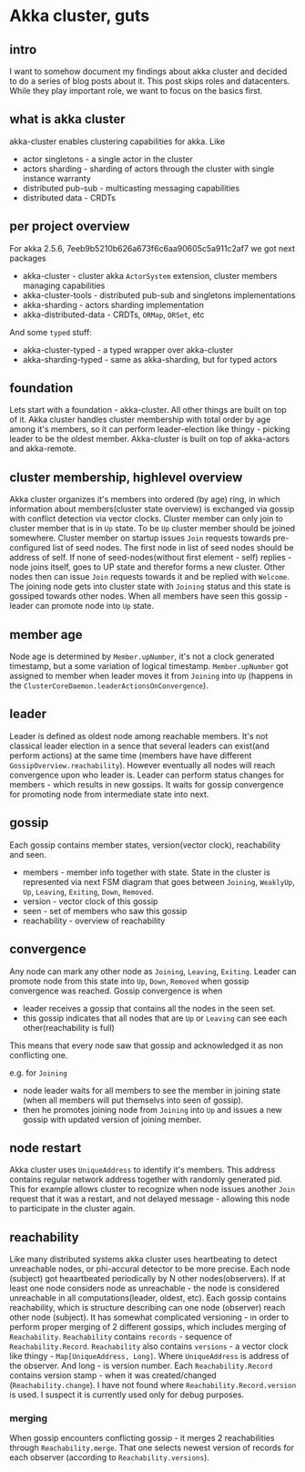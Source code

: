 # Akka cluster, guts #
## intro ##
I want to somehow document my findings about akka cluster and decided to do a series of blog posts about it.
This post skips roles and datacenters. While they play important role, we want to focus on the basics first.

## what is akka cluster ##
akka-cluster enables clustering capabilities for akka. Like

- actor singletons - a single actor in the cluster
- actors sharding - sharding of actors through the cluster with single instance warranty
- distributed pub-sub - multicasting messaging capabilities
- distributed data - CRDTs

## per project overview ##
For akka 2.5.6, 7eeb9b5210b626a673f6c6aa90605c5a911c2af7  we got next packages

- akka-cluster - cluster akka `ActorSystem` extension, cluster members managing capabilities
- akka-cluster-tools - distributed pub-sub and singletons implementations
- akka-sharding - actors sharding implementation
- akka-distributed-data - CRDTs, `ORMap`, `ORSet`, etc

And some `typed` stuff:
- akka-cluster-typed - a typed wrapper over akka-cluster
- akka-sharding-typed - same as akka-sharding, but for typed actors

## foundation ##
Lets start with a foundation - akka-cluster.  All other things are built on top of it.
Akka cluster handles cluster membership with total order by age among it's members, so it can perform leader-election like thingy - picking leader to be the oldest member.
Akka-cluster is built on top of akka-actors and akka-remote.

## cluster membership, highlevel overview  ##
Akka cluster organizes it's members into ordered (by age) ring, in which information about members(cluster state overview) is exchanged via gossip with conflict detection via vector clocks.
Cluster member can only join to cluster member that is in `Up` state. To be `Up` cluster member should be joined somewhere.
Cluster member on startup issues `Join` requests towards pre-configured list of seed nodes. The first node in list of seed nodes should be address of self.
If none of seed-nodes(without first element - self) replies - node joins itself, goes to UP state and therefor forms a new cluster.
Other nodes then can issue `Join` requests towards it and be replied with `Welcome`.
The joining node gets into cluster state with `Joining` status and this state is gossiped towards other nodes.
When all members have seen this gossip - leader can promote node into `Up` state.

## member age ##
Node age is determined by `Member.upNumber`, it's not a clock generated timestamp, but a some variation of logical timestamp.
`Member.upNumber` got assigned to member when leader moves it from `Joining` into `Up` (happens in the `ClusterCoreDaemon.leaderActionsOnConvergence`).

## leader ##
Leader is defined as oldest node among reachable members. It's not classical leader election in a sence that several leaders can exist(and perform actions) at the same time (members have have different `GossipOverview.reachability`). However eventually all nodes will reach convergence upon who leader is. 
Leader can perform status changes for members - which results in new gossips. It waits for gossip convergence for promoting node from intermediate state into next.

## gossip ##
Each gossip contains member states, version(vector clock), reachability and seen.
- members - member info together with state. State in the cluster is represented via next FSM diagram that goes between `Joining`, `WeaklyUp`, `Up`, `Leaving`, `Exiting`, `Down`, `Removed`.
- version - vector clock of this gossip
- seen - set of members who saw this gossip
- reachability - overview of reachability

## convergence ##
Any node can mark any other node as `Joining`, `Leaving`, `Exiting`.
Leader can promote node from this state into `Up`, `Down`, `Removed` when gossip convergence was reached.
Gossip convergence is when
- leader receives a gossip that contains all the nodes in the seen set.
- this gossip indicates that all nodes that are `Up` or `Leaving` can see each other(reachability is full)

This means that every node saw that gossip and acknowledged it as non conflicting one. 

e.g. for `Joining`
- node leader waits for all members to see the member in joining state (when all members will put themselvs into seen of gossip).
- then he promotes joining node from `Joining` into `Up` and issues a new gossip with updated version of joining member.

## node restart ##
Akka cluster uses `UniqueAddress` to identify it's members. This address contains regular network address together with randomly generated pid.
This for example allows cluster to recognize when node issues another `Join` request that it was a restart, and not delayed message - allowing this node to participate in the cluster again.

## reachability ##
Like many distributed systems akka cluster uses heartbeating to detect unreachable nodes, or phi-accural detector to be more precise.
Each node (subject) got heaartbeated periodically by N other nodes(observers). If at least one node considers node as unreachable - the node is considered unreachable in all computations(leader, oldest, etc).
Each gossip contains reachability, which is structure describing can one node (observer) reach other node (subject).
It has somewhat complicated versioning - in order to perform proper merging of 2 different gossips, which includes merging of `Reachability`.
`Reachability` contains `records` - sequence of `Reachability.Record`.
`Reachability` also contains `versions` - a vector clock like thingy - `Map[UniqueAddress, Long]`. Where `UniqueAddress` is address of the observer. And long - is version number.
Each `Reachability.Record` contains version stamp - when it was created/changed (`Reachability.change`).
I have not found where `Reachability.Record.version` is used.  I suspect it is currently used only for debug purposes.

### merging ###
When gossip encounters conflicting gossip - it merges 2 reachabilities through `Reachability.merge`.
That one selects newest version of records for each observer (according to `Reachability.versions`).
